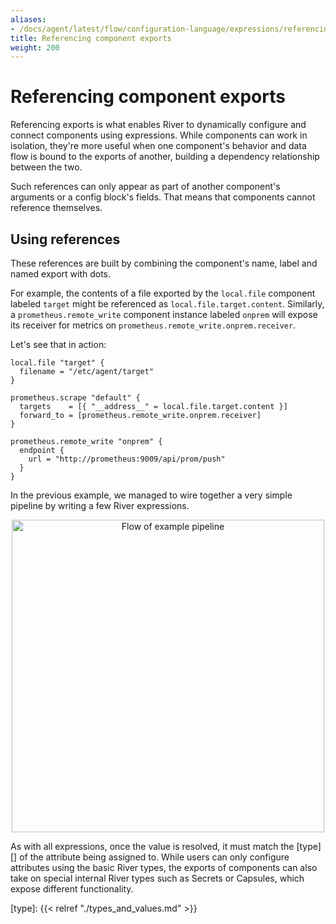 ```yaml
---
aliases:
- /docs/agent/latest/flow/configuration-language/expressions/referencing-exports
title: Referencing component exports
weight: 200
---
```


# Referencing component exports
Referencing exports is what enables River to dynamically configure and connect
components using expressions. While components can work in isolation, they're
more useful when one component's behavior and data flow is bound to the exports
of another, building a dependency relationship between the two.

Such references can only appear as part of another component's arguments or a
config block's fields. That means that components cannot reference themselves.

## Using references
These references are built by combining the component's name, label and named
export with dots.

For example, the contents of a file exported by the `local.file` component
labeled `target` might be referenced as `local.file.target.content`.
Similarly, a `prometheus.remote_write` component instance labeled `onprem` will
expose its receiver for metrics on `prometheus.remote_write.onprem.receiver`.

Let's see that in action:
```river
local.file "target" {
  filename = "/etc/agent/target"
}

prometheus.scrape "default" {
  targets    = [{ "__address__" = local.file.target.content }]
  forward_to = [prometheus.remote_write.onprem.receiver]
}

prometheus.remote_write "onprem" {
  endpoint {
    url = "http://prometheus:9009/api/prom/push"
  }
}
```

In the previous example, we managed to wire together a very simple pipeline by
writing a few River expressions.

<p align="center">
<img src="../../../../assets/flow_referencing_exports_diagram.svg" alt="Flow of example pipeline" width="500" />
</p>

As with all expressions, once the value is resolved, it must match the [type][]
of the attribute being assigned to. While users can only configure attributes
using the basic River types, the exports of components can also take on special
internal River types such as Secrets or Capsules, which expose different
functionality.


[type]: {{< relref "./types_and_values.md" >}}
